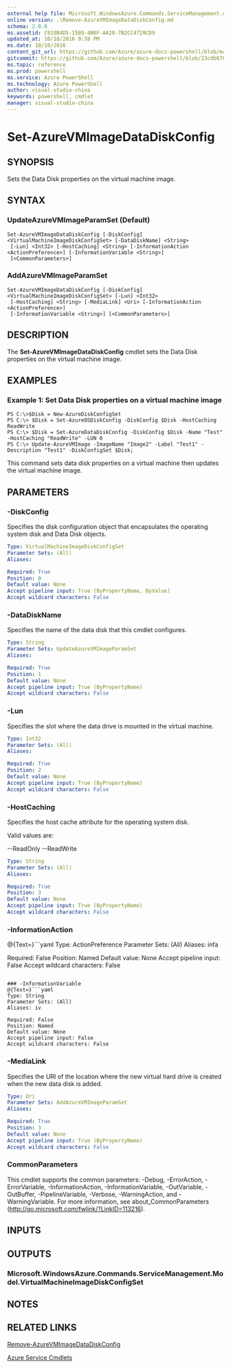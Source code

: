 ```yaml
---
external help file: Microsoft.WindowsAzure.Commands.ServiceManagement.dll-Help.xml
online version: .\Remove-AzureVMImageDataDiskConfig.md
schema: 2.0.0
ms.assetid: C918B4D5-15B9-4B6F-AA20-7B2CC4729CD9
updated_at: 10/18/2016 9:38 PM
ms.date: 10/18/2016
content_git_url: https://github.com/Azure/azure-docs-powershell/blob/master/azureps-cmdlets-docs/ServiceManagement/Azure.Service/v1.6.1/Set-AzureVMImageDataDiskConfig.md
gitcommit: https://github.com/Azure/azure-docs-powershell/blob/23cdb8705d4ab9807c0e21b238f3b134a7d49c7d/azureps-cmdlets-docs/ServiceManagement/Azure.Service/v1.6.1/Set-AzureVMImageDataDiskConfig.md
ms.topic: reference
ms.prod: powershell
ms.service: Azure PowerShell
ms.technology: Azure PowerShell
author: visual-studio-china
keywords: powershell, cmdlet
manager: visual-studio-china
---
```


# Set-AzureVMImageDataDiskConfig

## SYNOPSIS
Sets the Data Disk properties on the virtual machine image.

## SYNTAX

### UpdateAzureVMImageParamSet (Default)
```
Set-AzureVMImageDataDiskConfig [-DiskConfig] <VirtualMachineImageDiskConfigSet> [-DataDiskName] <String>
 [-Lun] <Int32> [-HostCaching] <String> [-InformationAction <ActionPreference>] [-InformationVariable <String>]
 [<CommonParameters>]
```

### AddAzureVMImageParamSet
```
Set-AzureVMImageDataDiskConfig [-DiskConfig] <VirtualMachineImageDiskConfigSet> [-Lun] <Int32>
 [-HostCaching] <String> [-MediaLink] <Uri> [-InformationAction <ActionPreference>]
 [-InformationVariable <String>] [<CommonParameters>]
```

## DESCRIPTION
The **Set-AzureVMImageDataDiskConfig** cmdlet sets the Data Disk properties on the virtual machine image.

## EXAMPLES

### Example 1: Set Data Disk properties on a virtual machine image
```
PS C:\>$Disk = New-AzureDiskConfigSet
PS C:\> $Disk = Set-AzureOSDiskConfig -DiskConfig $Disk -HostCaching ReadWrite
PS C:\> $Disk = Set-AzureDataDiskConfig -DiskConfig $Disk -Name "Test" -HostCaching "ReadWrite" -LUN 0
PS C:\> Update-AzureVMImage -ImageName "Image2" -Label "Test1" -Description "Test1" -DiskConfigSet $Disk;
```

This command sets data disk properties on a virtual machine then updates the virtual machine image.

## PARAMETERS

### -DiskConfig
Specifies the disk configuration object that encapsulates the operating system disk and Data Disk objects.

```yaml
Type: VirtualMachineImageDiskConfigSet
Parameter Sets: (All)
Aliases: 

Required: True
Position: 0
Default value: None
Accept pipeline input: True (ByPropertyName, ByValue)
Accept wildcard characters: False
```

### -DataDiskName
Specifies the name of the data disk that this cmdlet configures.

```yaml
Type: String
Parameter Sets: UpdateAzureVMImageParamSet
Aliases: 

Required: True
Position: 1
Default value: None
Accept pipeline input: True (ByPropertyName)
Accept wildcard characters: False
```

### -Lun
Specifies the slot where the data drive is mounted in the virtual machine.

```yaml
Type: Int32
Parameter Sets: (All)
Aliases: 

Required: True
Position: 2
Default value: None
Accept pipeline input: True (ByPropertyName)
Accept wildcard characters: False
```

### -HostCaching
Specifies the host cache attribute for the operating system disk.

Valid values are:

--ReadOnly
--ReadWrite

```yaml
Type: String
Parameter Sets: (All)
Aliases: 

Required: True
Position: 3
Default value: None
Accept pipeline input: True (ByPropertyName)
Accept wildcard characters: False
```

### -InformationAction
@{Text=}```yaml
Type: ActionPreference
Parameter Sets: (All)
Aliases: infa

Required: False
Position: Named
Default value: None
Accept pipeline input: False
Accept wildcard characters: False
```

### -InformationVariable
@{Text=}```yaml
Type: String
Parameter Sets: (All)
Aliases: iv

Required: False
Position: Named
Default value: None
Accept pipeline input: False
Accept wildcard characters: False
```

### -MediaLink
Specifies the URI of the location where the new virtual hard drive is created when the new data disk is added.

```yaml
Type: Uri
Parameter Sets: AddAzureVMImageParamSet
Aliases: 

Required: True
Position: 3
Default value: None
Accept pipeline input: True (ByPropertyName)
Accept wildcard characters: False
```

### CommonParameters
This cmdlet supports the common parameters: -Debug, -ErrorAction, -ErrorVariable, -InformationAction, -InformationVariable, -OutVariable, -OutBuffer, -PipelineVariable, -Verbose, -WarningAction, and -WarningVariable. For more information, see about_CommonParameters (http://go.microsoft.com/fwlink/?LinkID=113216).

## INPUTS

## OUTPUTS

### Microsoft.WindowsAzure.Commands.ServiceManagement.Model.VirtualMachineImageDiskConfigSet

## NOTES

## RELATED LINKS

[Remove-AzureVMImageDataDiskConfig](.\Remove-AzureVMImageDataDiskConfig.md)

[Azure Service Cmdlets](.\Azure.Service.md)


